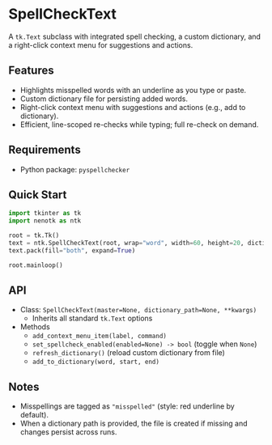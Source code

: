 # SpellCheckText

A `tk.Text` subclass with integrated spell checking, a custom dictionary, and a right-click context menu for suggestions and actions.

## Features

- Highlights misspelled words with an underline as you type or paste.
- Custom dictionary file for persisting added words.
- Right-click context menu with suggestions and actions (e.g., add to dictionary).
- Efficient, line-scoped re-checks while typing; full re-check on demand.

## Requirements

- Python package: `pyspellchecker`

## Quick Start

```python
import tkinter as tk
import nenotk as ntk

root = tk.Tk()
text = ntk.SpellCheckText(root, wrap="word", width=60, height=20, dictionary_path="custom_dictionary.txt")
text.pack(fill="both", expand=True)

root.mainloop()
```

## API

- Class: `SpellCheckText(master=None, dictionary_path=None, **kwargs)`
  - Inherits all standard `tk.Text` options
- Methods
  - `add_context_menu_item(label, command)`
  - `set_spellcheck_enabled(enabled=None) -> bool`  (toggle when `None`)
  - `refresh_dictionary()`  (reload custom dictionary from file)
  - `add_to_dictionary(word, start, end)`

## Notes

- Misspellings are tagged as `"misspelled"` (style: red underline by default).
- When a dictionary path is provided, the file is created if missing and changes persist across runs.
